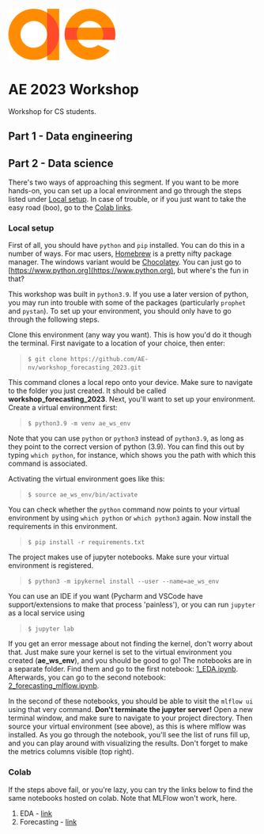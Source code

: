 ![](docs/ae_logo.png)

# AE 2023 Workshop

Workshop for CS students.

## Part 1 - Data engineering

## Part 2 - Data science

There's two ways of approaching this segment. If you want to be more hands-on, you can set up a local environment and go through the steps listed under [Local setup](#local-setup). In case of trouble, or if you just want to take the easy road (boo), go to the [Colab links](#colab).

### Local setup

First of all, you should have `python` and `pip` installed. You can do this in a number of ways. For mac users, [Homebrew](https://brew.sh/index_nl) is a pretty nifty package manager. The windows variant would be [Chocolatey](https://chocolatey.org). You can just go to [https://www.python.org](https://www.python.org), but where's the fun in that?

This workshop was built in `python3.9`. If you use a later version of python, you may run into trouble with some of the packages (particularly `prophet` and `pystan`).
To set up your environment, you should only have to go through the following steps.

Clone this environment (any way you want). This is how you'd do it though the terminal. First navigate to a location of your choice, then enter:

> `$ git clone https://github.com/AE-nv/workshop_forecasting_2023.git`

This command clones a local repo onto your device. Make sure to navigate to the folder you just created. It should be called **workshop\_forecasting\_2023**. Next, you'll want to set up your environment. Create a virtual environment first:

> `$ python3.9 -m venv ae_ws_env`

Note that you can use `python` or `python3` instead of `python3.9`, as long as they point to the correct version of python (3.9). You can find this out by typing `which python`, for instance, which shows you the path with which this command is associated.

Activating the virtual environment goes like this:

> `$ source ae_ws_env/bin/activate`

You can check whether the `python` command now points to your virtual environment by using `which python` or `which python3` again. Now install the requirements in this environment.

> `$ pip install -r requirements.txt`

The project makes use of jupyter notebooks. Make sure your virtual environment is registered.

> `$ python3 -m ipykernel install --user --name=ae_ws_env`

You can use an IDE if you want (Pycharm and VSCode have support/extensions to make that process 'painless'), or you can run `jupyter` as a local service using

> `$ jupyter lab`

If you get an error message about not finding the kernel, don't worry about that. Just make sure your kernel is set to the virtual environment you created (**ae\_ws\_env**), and you should be good to go! The notebooks are in a separate folder. Find them and go to the first notebook: [1_EDA.ipynb](notebooks/1_EDA.ipynb). Afterwards, you can go to the second notebook: [2\_forecasting\_mlflow.ipynb](notebooks/2_forecasting_mlflow.ipynb). 

In the second of these notebooks, you should be able to visit the `mlflow ui` using that very command. **Don't terminate the jupyter server!** Open a new terminal window, and make sure to navigate to your project directory. Then source your virtual environment (see above), as this is where mlflow was installed. As you go through the notebook, you'll see the list of runs fill up, and you can play around with visualizing the results. Don't forget to make the metrics columns visible (top right).



### Colab

If the steps above fail, or you're lazy, you can try the links below to find the same notebooks hosted on colab. Note that MLFlow won't work, here.

1. EDA - [link](https://colab.research.google.com/drive/1y34B94m17Xg4Gn4lHMepq7V6FmVrvKuo?usp=sharing)
2. Forecasting - [link](https://colab.research.google.com/drive/11NLtb9YinaDa0VqVQ8wxpaYGbl8J1ouG?usp=sharing)